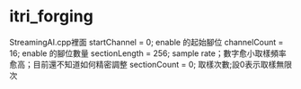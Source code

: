 # itri_forging

StreamingAI.cpp裡面
startChannel = 0;    enable 的起始腳位
channelCount = 16;   enable 的腳位數量
sectionLength = 256;    sample rate；數字愈小取樣頻率愈高；目前還不知道如何精密調整
sectionCount = 0;	取樣次數;設0表示取樣無限次
